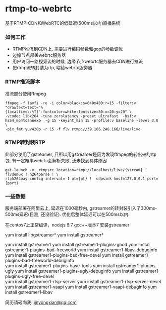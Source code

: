 # rtmp-to-webrtc

基于RTMP-CDN和WebRTC的低延迟(500ms以内)直播系统 




### 如何工作 

-  RTMP推流到CDN上, 需要进行编码参数和gop的参数调优 
-  边缘节点部署webrtc服务器
-  用户访问一路视频流的时候, 边缘节点webrtc服务器去CDN进行拉流
-  把rtmp流转封装为rtp, 喂给webrtc服务器



### RTMP推流脚本

推流部分使用ffmpeg
```
ffmpeg -f lavfi -re -i color=black:s=640x480:r=15 -filter:v "drawtext=text='%{localtime\:%T}':fontcolor=white:fontsize=80:x=20:y=20" \
-vcodec libx264 -tune zerolatency -preset ultrafast  -bsf:v h264_mp4toannexb  -g 15 -keyint_min 15 -profile:v baseline -level 3.0   \
-pix_fmt yuv420p -r 15 -f flv rtmp://39.106.248.166/live/live

```



### RTMP转封装RTP 

此部分使用了gstreamer,  只所以用gstreamer是因为发现ffmpeg的转出来的rtp包, 有一定概率webrtc会解析失败, 还未找到具体原因
```
gst-launch -v  rtmpsrc location=rtmp://localhost/live/{stream} ! flvdemux ! h264parse ! \
rtph264pay config-interval=-1 pt={pt} !  udpsink host=127.0.0.1 port={port}

```


### 一些数据

服务端部署在阿里云上,  延迟在1000毫秒内,  gstreamer的转封装引入了300ms-500ms延迟(目测, 还没验证).
优化后整体延迟可以在500ms以内.

在centos7上正常编译，nodejs 8.7    gcc++版本7
安装gstreamer  

yum install  libgstreamer*
yum install  gstreamer*

yum install gstreamer1
yum install gstreamer1-plugins-good
yum install gstreamer1-plugins-bad-freeworld 
yum install gstreamer1-libav-debuginfo 
yum install gstreamer1-plugins-bad-free-devel 
yum install gstreamer1-plugins-bad-freeworld-debuginfo  
yum install gstreamer1-plugins-base-tools 
yum install gstreamer1-plugins-ugly 
yum install gstreamer1-plugins-ugly-debuginfo
yum install gstreamer1-plugins-ugly-free-devel  
yum install gstreamer1-rtsp-server
yum install gstreamer1-rtsp-server-devel 
yum install gstreamer1-vaapi
yum install gstreamer1-vaapi-debuginfo 
yum install gstreamer1-libav



简历请砸向我:  jinyongxian@qq.com





